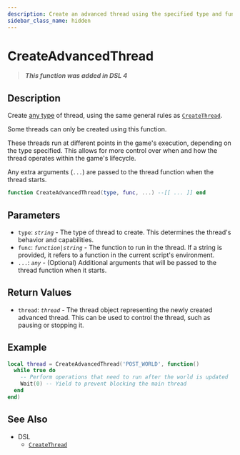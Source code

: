 ```yaml
---
description: Create an advanced thread using the specified type and function.
sidebar_class_name: hidden
---
```


# CreateAdvancedThread

> **_This function was added in DSL 4_**

## Description

Create [any type](/docs/dsl-reference/basic-concepts/scripts#thread-types) of thread, using the same general rules as [`CreateThread`](CreateThread).

Some threads can only be created using this function.

These threads run at different points in the game's execution, depending on the type specified. This allows for more control over when and how the thread operates within the game's lifecycle.

Any extra arguments (`...`) are passed to the thread function when the thread starts.

```lua
function CreateAdvancedThread(type, func, ...) --[[ ... ]] end
```

## Parameters

- `type`: _`string`_ - The type of thread to create. This determines the thread's behavior and capabilities.
- `func`: _`function|string`_ - The function to run in the thread. If a string is provided, it refers to a function in the current script's environment.
- `...`: _`any`_ - (Optional) Additional arguments that will be passed to the thread function when it starts.

## Return Values

- `thread`: _`thread`_ - The thread object representing the newly created advanced thread. This can be used to control the thread, such as pausing or stopping it.

## Example

```lua
local thread = CreateAdvancedThread('POST_WORLD', function()
  while true do
    -- Perform operations that need to run after the world is updated
    Wait(0) -- Yield to prevent blocking the main thread
  end
end)
```

## See Also

- DSL
  - [`CreateThread`](./CreateThread)
